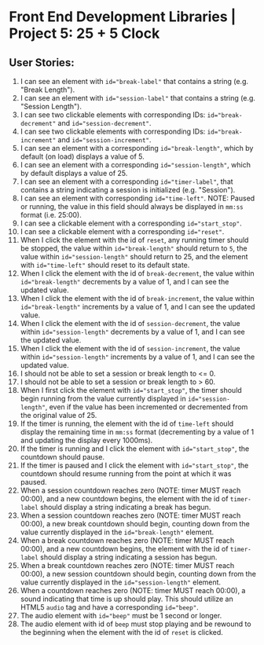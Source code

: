 # Front End Development Libraries | Project 5: 25 + 5 Clock

## User Stories: 
1. I can see an element with `id="break-label"` that contains a string (e.g. "Break Length").
2. I can see an element with `id="session-label"` that contains a string (e.g. "Session Length").
3. I can see two clickable elements with corresponding IDs: `id="break-decrement"` and `id="session-decrement"`.
4. I can see two clickable elements with corresponding IDs: `id="break-increment"` and `id="session-increment"`.
5. I can see an element with a corresponding `id="break-length"`, which by default (on load) displays a value of 5.
6. I can see an element with a corresponding `id="session-length"`, which by default displays a value of 25.
7. I can see an element with a corresponding `id="timer-label"`, that contains a string indicating a session is initialized (e.g. "Session").
8. I can see an element with corresponding `id="time-left"`. NOTE: Paused or running, the value in this field should always be displayed in `mm:ss` format (i.e. 25:00).
9. I can see a clickable element with a corresponding `id="start_stop"`.
10. I can see a clickable element with a corresponding `id="reset"`.
11. When I click the element with the id of `reset`, any running timer should be stopped, the value within `id="break-length"` should return to `5`, the value within `id="session-length"` should return to 25, and the element with `id="time-left"` should reset to its default state.
12. When I click the element with the id of `break-decrement`, the value within `id="break-length"` decrements by a value of 1, and I can see the updated value.
13. When I click the element with the id of `break-increment`, the value within `id="break-length"` increments by a value of 1, and I can see the updated value.
14. When I click the element with the id of `session-decrement`, the value within `id="session-length"` decrements by a value of 1, and I can see the updated value.
15. When I click the element with the id of `session-increment`, the value within `id="session-length"` increments by a value of 1, and I can see the updated value.
16. I should not be able to set a session or break length to <= 0.
17. I should not be able to set a session or break length to > 60.
18. When I first click the element with `id="start_stop"`, the timer should begin running from the value currently displayed in `id="session-length"`, even if the value has been incremented or decremented from the original value of 25.
19. If the timer is running, the element with the id of `time-left` should display the remaining time in `mm:ss` format (decrementing by a value of 1 and updating the display every 1000ms).
20. If the timer is running and I click the element with `id="start_stop"`, the countdown should pause.
21. If the timer is paused and I click the element with `id="start_stop"`, the countdown should resume running from the point at which it was paused.
22. When a session countdown reaches zero (NOTE: timer MUST reach 00:00), and a new countdown begins, the element with the id of `timer-label` should display a string indicating a break has begun.
23. When a session countdown reaches zero (NOTE: timer MUST reach 00:00), a new break countdown should begin, counting down from the value currently displayed in the `id="break-length"` element.
24. When a break countdown reaches zero (NOTE: timer MUST reach 00:00), and a new countdown begins, the element with the id of `timer-label` should display a string indicating a session has begun.
25. When a break countdown reaches zero (NOTE: timer MUST reach 00:00), a new session countdown should begin, counting down from the value currently displayed in the `id="session-length"` element.
26. When a countdown reaches zero (NOTE: timer MUST reach 00:00), a sound indicating that time is up should play. This should utilize an HTML5 `audio` tag and have a corresponding `id="beep"`.
27. The audio element with `id="beep"` must be 1 second or longer.
28. The audio element with id of `beep` must stop playing and be rewound to the beginning when the element with the id of `reset` is clicked.